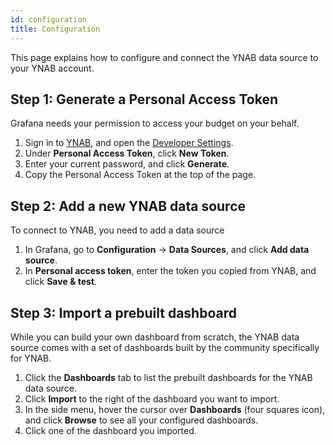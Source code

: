 ```yaml
---
id: configuration
title: Configuration
---
```


This page explains how to configure and connect the YNAB data source to your YNAB account.

## Step 1: Generate a Personal Access Token

Grafana needs your permission to access your budget on your behalf.

1. Sign in to [YNAB](https://app.youneedabudget.com), and open the [Developer Settings](https://app.youneedabudget.com/settings/developer).
1. Under **Personal Access Token**, click **New Token**.
1. Enter your current password, and click **Generate**.
1. Copy the Personal Access Token at the top of the page.

## Step 2: Add a new YNAB data source

To connect to YNAB, you need to add a data source

1. In Grafana, go to **Configuration** -> **Data Sources**, and click **Add data source**.
1. In **Personal access token**, enter the token you copied from YNAB, and click **Save & test**.

## Step 3: Import a prebuilt dashboard

While you can build your own dashboard from scratch, the YNAB data source comes with a set of dashboards built by the community specifically for YNAB.

1. Click the **Dashboards** tab to list the prebuilt dashboards for the YNAB data source.
1. Click **Import** to the right of the dashboard you want to import.
1. In the side menu, hover the cursor over **Dashboards** (four squares icon), and click **Browse** to see all your configured dashboards.
1. Click one of the dashboard you imported.
